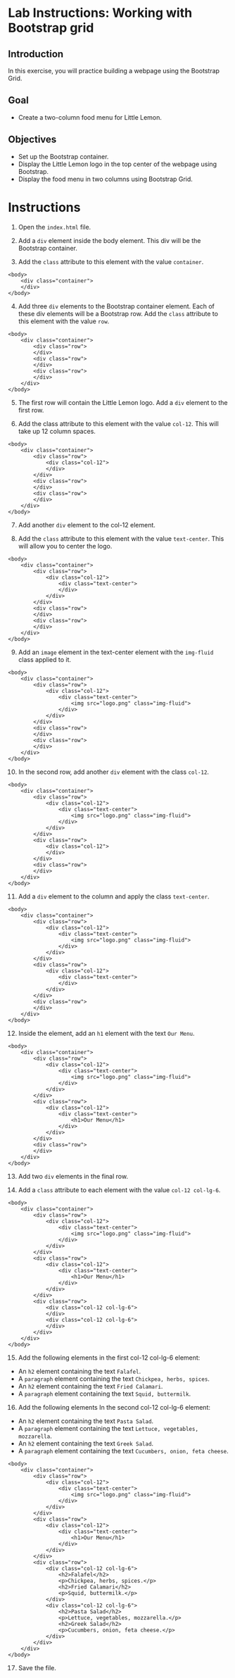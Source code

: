 # Lab Instructions: Working with Bootstrap grid

## Introduction

In this exercise, you will practice building a webpage using the Bootstrap Grid.

## Goal

- Create a two-column food menu for Little Lemon.

## Objectives

- Set up the Bootstrap container.
- Display the Little Lemon logo in the top center of the webpage using Bootstrap.
- Display the food menu in two columns using Bootstrap Grid.

# Instructions

1. Open the `index.html` file.

2. Add a `div` element inside the body element. This div will be the Bootstrap container.

3. Add the `class` attribute to this element with the value `container`.

```
<body>
    <div class="container">
    </div>
</body>
```

4. Add three `div` elements to the Bootstrap container element. Each of these div elements will be a Bootstrap row. Add the `class` attribute to this element with the value `row`.

```
<body>
    <div class="container">
        <div class="row">
        </div>
        <div class="row">
        </div>
        <div class="row">
        </div>
    </div>
</body>
```

5. The first row will contain the Little Lemon logo. Add a `div` element to the first row.

6. Add the class attribute to this element with the value `col-12`. This will take up 12 column spaces.

```
<body>
    <div class="container">
        <div class="row">
            <div class="col-12">
            </div>
        </div>
        <div class="row">
        </div>
        <div class="row">
        </div>
    </div>
</body>
```

7. Add another `div` element to the col-12 element.

8. Add the `class` attribute to this element with the value `text-center`. This will allow you to center the logo.

```
<body>
    <div class="container">
        <div class="row">
            <div class="col-12">
                <div class="text-center">
                </div>
            </div>
        </div>
        <div class="row">
        </div>
        <div class="row">
        </div>
    </div>
</body>
```

9. Add an `image` element in the text-center element with the `img-fluid` class applied to it.

```
<body>
    <div class="container">
        <div class="row">
            <div class="col-12">
                <div class="text-center">
                    <img src="logo.png" class="img-fluid">
                </div>
            </div>
        </div>
        <div class="row">
        </div>
        <div class="row">
        </div>
    </div>
</body>
```

10. In the second row, add another `div` element with the class `col-12`.

```
<body>
    <div class="container">
        <div class="row">
            <div class="col-12">
                <div class="text-center">
                    <img src="logo.png" class="img-fluid">
                </div>
            </div>
        </div>
        <div class="row">
            <div class="col-12">
            </div>
        </div>
        <div class="row">
        </div>
    </div>
</body>
```

11. Add a `div` element to the column and apply the class `text-center`.

```
<body>
    <div class="container">
        <div class="row">
            <div class="col-12">
                <div class="text-center">
                    <img src="logo.png" class="img-fluid">
                </div>
            </div>
        </div>
        <div class="row">
            <div class="col-12">
                <div class="text-center">
                </div>
            </div>
        </div>
        <div class="row">
        </div>
    </div>
</body>
```

12. Inside the element, add an `h1` element with the text `Our Menu`.

```
<body>
    <div class="container">
        <div class="row">
            <div class="col-12">
                <div class="text-center">
                    <img src="logo.png" class="img-fluid">
                </div>
            </div>
        </div>
        <div class="row">
            <div class="col-12">
                <div class="text-center">
                    <h1>Our Menu</h1>
                </div>
            </div>
        </div>
        <div class="row">
        </div>
    </div>
</body>
```

13. Add two `div` elements in the final row.

14. Add a `class` attribute to each element with the value `col-12 col-lg-6`.

```
<body>
    <div class="container">
        <div class="row">
            <div class="col-12">
                <div class="text-center">
                    <img src="logo.png" class="img-fluid">
                </div>
            </div>
        </div>
        <div class="row">
            <div class="col-12">
                <div class="text-center">
                    <h1>Our Menu</h1>
                </div>
            </div>
        </div>
        <div class="row">
            <div class="col-12 col-lg-6">
            </div>
            <div class="col-12 col-lg-6">
            </div>
        </div>
    </div>
</body>
```

15. Add the following elements in the first col-12 col-lg-6 element:

- An `h2` element containing the text `Falafel`.
- A `paragraph` element containing the text `Chickpea, herbs, spices`.
- An `h2` element containing the text `Fried Calamari`.
- A `paragraph` element containing the text `Squid, buttermilk`.

16. Add the following elements In the second col-12 col-lg-6 element:

- An `h2` element containing the text `Pasta Salad`.
- A `paragraph` element containing the text `Lettuce, vegetables, mozzarella`.
- An `h2` element containing the text `Greek Salad`.
- A `paragraph` element containing the text `Cucumbers, onion, feta cheese`.

```
<body>
    <div class="container">
        <div class="row">
            <div class="col-12">
                <div class="text-center">
                    <img src="logo.png" class="img-fluid">
                </div>
            </div>
        </div>
        <div class="row">
            <div class="col-12">
                <div class="text-center">
                    <h1>Our Menu</h1>
                </div>
            </div>
        </div>
        <div class="row">
            <div class="col-12 col-lg-6">
                <h2>Falafel</h2>
                <p>Chickpea, herbs, spices.</p>
                <h2>Fried Calamari</h2>
                <p>Squid, buttermilk.</p>
            </div>
            <div class="col-12 col-lg-6">
                <h2>Pasta Salad</h2>
                <p>Lettuce, vegetables, mozzarella.</p>
                <h2>Greek Salad</h2>
                <p>Cucumbers, onion, feta cheese.</p>
            </div>
        </div>
    </div>
</body>
```

17. Save the file.
